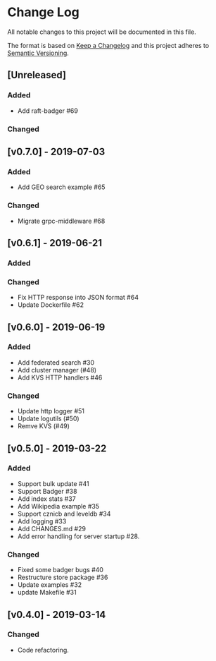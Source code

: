 # Change Log

All notable changes to this project will be documented in this file.

The format is based on [Keep a Changelog](http://keepachangelog.com/)
and this project adheres to [Semantic Versioning](http://semver.org/).


## [Unreleased]

### Added

- Add raft-badger #69

### Changed

## [v0.7.0] - 2019-07-03

### Added

- Add GEO search example #65

### Changed

- Migrate grpc-middleware #68

## [v0.6.1] - 2019-06-21

### Added

### Changed

- Fix HTTP response into JSON format #64
- Update Dockerfile #62

## [v0.6.0] - 2019-06-19

### Added

- Add federated search #30
- Add cluster manager (#48)
- Add KVS HTTP handlers #46

### Changed

- Update http logger #51
- Update logutils (#50)
- Remve KVS (#49)

## [v0.5.0] - 2019-03-22

### Added

- Support bulk update #41
- Support Badger #38
- Add index stats #37
- Add Wikipedia example #35
- Support cznicb and leveldb #34
- Add logging #33
- Add CHANGES.md #29
- Add error handling for server startup #28.

### Changed

- Fixed some badger bugs #40
- Restructure store package #36
- Update examples #32
- update Makefile #31


## [v0.4.0] - 2019-03-14

### Changed

- Code refactoring.
